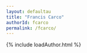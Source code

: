 ```yaml
---
layout: defaultau
title: "Francis Carco"
authorId: fcarco
permalink: /fcarco/
---
```

{% include loadAuthor.html %}
<script>
    $(document).ready(function(){
        showAuthorBio('{{ page.authorId }}');
   });
</script>
